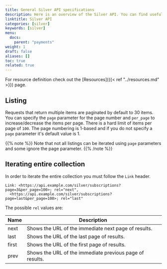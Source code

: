 ```yaml
---
title: General Silver API specifications
description: Here is an overview of the Silver API. You can find useful information about how to paginate the results and iterate through the entire collection.
linktitle: Silver API
categories: [silver]
keywords: [silver]
menu:
  docs:
    parent: "payments"
weight: 1
draft: false
aliases: []
toc: true
related: true
---
```


For resource definition check out the [Resources]({{< ref "../resources.md" >}}) page.

## Listing

Requests that return multiple items are paginated by default to 30 items. You can specify the `page` parameter for the page number and `per_page` to increase/decrease the items per page. There is a hard limit of items per page of `100`. The page numbering is 1-based and if you do not specify a `page` parameter it's default value is 1.

{{% note %}}
Note that not all listings can be iterated using `page` parameters and some ignore the page parameter.
{{% /note %}}

## Iterating entire collection

In order to iterate the entire collection you must follow the `Link` header.

``` none
Link: <https://api.example.com/silver/subscriptions?page=3&per_page=100>; rel="next",
  <https://api.example.com/silver/subscriptions?page=last&per_page=100>; rel="last"
```

The possible `rel` values are:

| Name	| Description                                                |
|-------|------------------------------------------------------------|
| next	| Shows the URL of the immediate next page of results.       |
| last	| Shows the URL of the last page of results.                 |
| first	| Shows the URL of the first page of results.                |
| prev	| Shows the URL of the immediate previous page of results.   |
